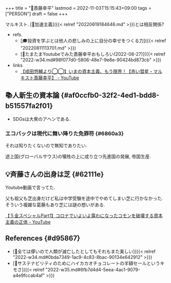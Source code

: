 +++
title = "👨斎藤幸平"
lastmod = 2022-11-03T15:15:43+09:00
tags = ["PERSON"]
draft = false
+++

マルキスト. [📝加速主義]({{< relref "20220619184646.md" >}})とは相反関係?

-   refs.
    -   [🎓投資を学ぶとは他人の悲しみの上に自分の幸せをつくる力]({{< relref "20220811113701.md" >}})
    -   [💭たまたまYoutubeでみた斎藤幸平おもしろい(2022-08-27)]({{< relref "2022-w34.md#98f077d0-5806-48e7-9e8e-90424bd873cb" >}})
-   links
    -   [【成田悠輔より◯◯】いまの資本主義、もう限界！【赤い彗星・マルキスト斎藤幸平】 - YouTube](https://www.youtube.com/watch?v=-5UTs2VYoyE&t=872)


## 📚人新生の資本論 {#af0ccfb0-32f2-4ed1-bdd8-b51557fa2f01}

-   SDGsは大衆のアヘンである.


### エコバックは現代に舞い降りた免罪符 {#6860a3}

それは知りたくないので無知でありたい.

途上国(グローバルサウス)の犠牲の上に成り立つ先進国の発展, 帝国生産.


## 💡斉藤さんの出身は芝 {#62111e}

Youtube動画で言ってた.

父も祖父も芝出身だけど私は中学受験を途中でやめてしまい芝に行かなかった. そういう複雑な葛藤もあり芝には謎の想いがある.

[【５金スペシャルPart1】コロナでいよいよ露わになったコモンを破壊する資本主義の正体 - YouTube](https://www.youtube.com/watch?v=deqSOD1OA-o)


## References {#d95867}

-   [💭全ては儚いので人類が滅亡したとしてもそれもまた美しい]({{< relref "2022-w34.md#0bda7349-1ac9-4c83-8bac-90134e642912" >}})
-   [💭サステナビリティのためにハイカカオチョコレートの半額セールというキモさ]({{< relref "2022-w35.md#6fb7d4d4-5eea-4ac1-9079-a4e9fccab4af" >}})
